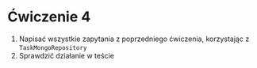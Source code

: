# Ćwiczenie 4

1. Napisać wszystkie zapytania z poprzedniego ćwiczenia, korzystając z `TaskMongoRepository`
1. Sprawdzić działanie w teście

